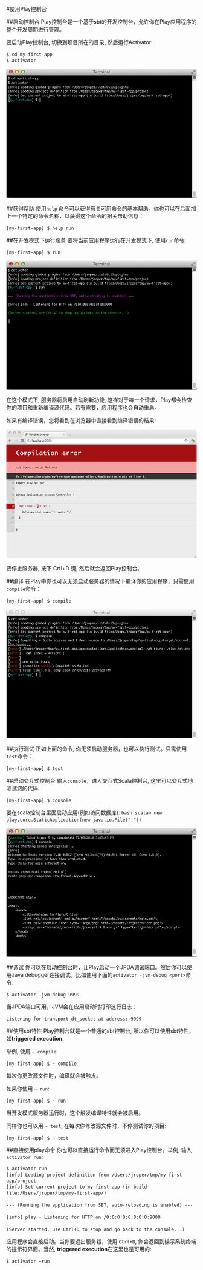 #使用Play控制台

##启动控制台
Play控制台是一个基于sbt的开发控制台，允许你在Play应用程序的整个开发周期进行管理。

要启动Play控制台, 切换到项目所在的目录, 然后运行Activator:

```shell
$ cd my-first-app
$ activator
```

![""](console.png)

##获得帮助
使用`help` 命令可以获得有关可用命令的基本帮助。你也可以在后面加上一个特定的命令名称，以获得这个命令的相关帮助信息：

```shell
[my-first-app] $ help run
```

##在开发模式下运行服务
要将当前应用程序运行在开发模式下, 使用`run`命令:

```shell
[my-first-app] $ run
```

![""](consoleRun.png)

在这个模式下, 服务器将启用自动刷新功能, 这样对于每一个请求，Play都会检查你的项目和重新编译源代码。若有需要，应用程序也会自动重启。

如果有编译错误，您将看到在浏览器中直接看到编译错误的结果:

![""](errorPage.png)

要停止服务器, 按下 Crtl+D 键, 然后就会返回Play控制台。

##编译
在Play中你也可以无须启动服务器的情况下编译你的应用程序，只需使用`compile`命令：

```shell
[my-first-app] $ compile
```

![""](consoleCompile.png)

##执行测试
正如上面的命令, 你无须启动服务器，也可以执行测试。只需使用`test`命令：

```shell
[my-first-app] $ test
```

##启动交互式控制台
输入`console`，进入交互式Scala控制台, 这里可以交互式地测试您的代码:

```shell
[my-first-app] $ console
```

要在scala控制台里面启动应用(例如访问数据库): `bash scala> new play.core.StaticApplication(new java.io.File("."))`

![""](consoleEval.png)

##调试
你可以在启动控制台时，让Play启动一个JPDA调试端口。然后你可以使用Java debugger连接调试。比如使用下面的`activator -jvm-debug <port>`命令:

```shell
$ activator -jvm-debug 9999
```

当JPDA端口可用，JVM会在应用启动时打印这行日志：

```
Listening for transport dt_socket at address: 9999
```

##使用sbt特性
Play控制台就是一个普通的sbt控制台, 所以你可以使用sbt特性，如**triggered execution**.

举例, 使用 `~ compile`:

```
[my-first-app] $ ~ compile
```

每次你更改源文件时，编译就会被触发。

如果你使用 `~ run`:

```
[my-first-app] $ ~ run
```

当开发模式服务器运行时，这个触发编译特性就会被启用。

同样你也可以用 `~ test`, 在每次你修改源文件时，不停测试你的项目:

```
[my-first-app] $ ~ test
```

##直接使用play命令
你也可以直接运行命令而无须进入Play控制台。举例, 输入`activator run`:

```
$ activator run
[info] Loading project definition from /Users/jroper/tmp/my-first-app/project
[info] Set current project to my-first-app (in build file:/Users/jroper/tmp/my-first-app/)

--- (Running the application from SBT, auto-reloading is enabled) ---

[info] play - Listening for HTTP on /0:0:0:0:0:0:0:0:9000

(Server started, use Ctrl+D to stop and go back to the console...)
```

应用程序会直接启动。当你要退出服务器，使用 `Ctrl+D`, 你会返回到操示系统终端的提示符界面。当然, **triggered execution**在这里也是可用的:

```shell
$ activator ~run
```